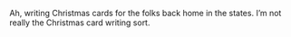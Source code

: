 <!--
id: 252536473
link: http://kevinisom.info/post/252536473/ah-writing-christmas-cards-for-the-folks-back
slug: ah-writing-christmas-cards-for-the-folks-back
date: Sun Nov 22 2009 15:53:24 GMT+1300 (NZDT)
raw: {"blog_name":"kevinisom","id":252536473,"post_url":"http://kevinisom.info/post/252536473/ah-writing-christmas-cards-for-the-folks-back","slug":"ah-writing-christmas-cards-for-the-folks-back","type":"text","date":"2009-11-22 02:53:24 GMT","timestamp":1258858404,"state":"published","format":"html","reblog_key":"ZWONycqi","tags":[],"short_url":"http://tmblr.co/Zw68YyF3MQP","highlighted":[],"feed_item":"http://twitter.com/kev_nz/statuses/5935609167","from_feed_id":"650289","note_count":0,"title":null,"body":"<p>Ah, writing Christmas cards for the folks back home in the states. I&#8217;m not really the Christmas card writing sort.</p>"}
publish: 2009-11-022
tags: 
title: null
-->


Ah, writing Christmas cards for the folks back home in the states. I’m
not really the Christmas card writing sort.


